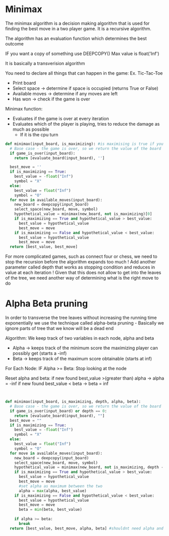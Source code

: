 # Minimax

The minimax algorithm is a decision making algorithm that is used for finding the best move in a two player game. It is a recursive algorithm.

The algorithm has an evaluation function which determines the best outcome 

IF you want a copy of something use DEEPCOPY()
Max value is float('Inf')



It is basically a transverision algorithm

You need to declare all things that can happen in the game:
Ex. Tic-Tac-Toe
- Print board
- Select space -> determine if space is occupied (returns True or False)
- Available moves -> determine if any moves are left
- Has won -> check if the game is over

Minimax function:
- Evaluates if the game is over at every iteration
- Evaluates which of the player is playing, tries to reduce the damage as much as possible
	+ If it is the cpu turn 
	
```py
def minimax(input_board, is_maximizing): #is maximising is true if you want to win, false else
  # Base case - the game is over, so we return the value of the board
  if game_is_over(input_board):
    return [evaluate_board(input_board), '']

  best_move = ''
  if is_maximizing == True:
    best_value = -float("Inf")
    symbol = "X"
  else:
    best_value = float("Inf")
    symbol = "O"
  for move in available_moves(input_board):
    new_board = deepcopy(input_board)
    select_space(new_board, move, symbol)
    hypothetical_value = minimax(new_board, not is_maximizing)[0]
    if is_maximizing == True and hypothetical_value > best_value:
      best_value = hypothetical_value
      best_move = move
    if is_maximizing == False and hypothetical_value < best_value:
      best_value = hypothetical_value
      best_move = move
  return [best_value, best_move]
```



For more complicated games, such as connect four or chess, we need to stop the recursion before the algorithm expands too much
	! Add another parameter called depth that works as stopping condition and reduces in value at each iteration
	! Given that this does not allow to get into the leaves of the tree, we need another way of determining what is the right move to do



# Alpha Beta pruning
In order to transverse the tree leaves without increasing the running time exponentially we use the technique called alpha-beta pruning
	- Basically we ignore parts of tree that we know will be a dead end

Algorithm:
We keep track of two variables in each node, alpha and beta
- Alpha -> keeps track of the minimum score the maximizing player can possibly get (starts a -inf)
- Beta -> keeps track of the maximum score obtainable (starts at inf)

For Each Node:
	IF Alpha >= Beta:
		Stop looking at the node

Reset alpha and beta:
if new found best_value >(greater than) alpha -> alpha = -inf
if new found best_value < beta -> beta = inf


```py


def minimax(input_board, is_maximizing, depth, alpha, beta):
  # Base case - the game is over, so we return the value of the board
  if game_is_over(input_board) or depth == 0:
    return [evaluate_board(input_board), ""]
  best_move = ""
  if is_maximizing == True:
    best_value = -float("Inf")
    symbol = "X"
  else:
    best_value = float("Inf")
    symbol = "O"
  for move in available_moves(input_board):
    new_board = deepcopy(input_board)
    select_space(new_board, move, symbol)
    hypothetical_value = minimax(new_board, not is_maximizing, depth - 1, alpha, beta)[0]
    if is_maximizing == True and hypothetical_value > best_value:
      best_value = hypothetical_value
      best_move = move
      #set alpha as maximum between the two
      alpha = max(alpha, best_value)
    if is_maximizing == False and hypothetical_value < best_value:
      best_value = hypothetical_value
      best_move = move
      beta = min(beta, best_value)
    
    if alpha >= beta:
      break
  return [best_value, best_move, alpha, beta] #shouldnt need alpha and beta

```












